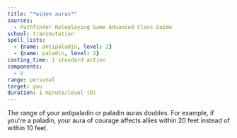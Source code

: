 ```yaml
---
title: "*widen auras*"
sources:
  - Pathfinder Roleplaying Game Advanced Class Guide
school: transmutation
spell_lists:
  - {name: antipaladin, level: 2}
  - {name: paladin, level: 2}
casting_time: 1 standard action
components:
  - V
range: personal
target: you
duration: 1 minute/level (D)
---
```


The range of your antipaladin or paladin auras doubles. For example, if you're a paladin, your aura of courage affects allies within 20 feet instead of within 10 feet.

